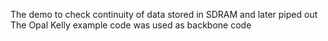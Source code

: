 The demo to check continuity of data stored in SDRAM and later piped out
The Opal Kelly example code was used as backbone code

